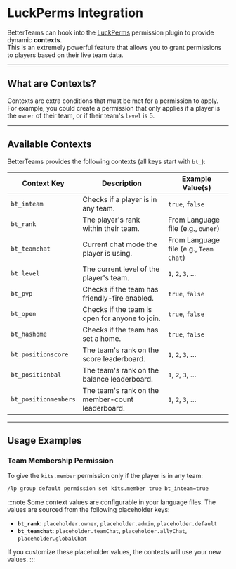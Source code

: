 # LuckPerms Integration

BetterTeams can hook into the [LuckPerms](https://luckperms.net/) permission plugin to provide dynamic **contexts**.  
This is an extremely powerful feature that allows you to grant permissions to players based on their live team data.

---

## What are Contexts?

Contexts are extra conditions that must be met for a permission to apply.  
For example, you could create a permission that only applies if a player is the `owner` of their team, or if their team's `level` is 5.

---

## Available Contexts

BetterTeams provides the following contexts (all keys start with `bt_`):

| Context Key                   | Description                                                                 | Example Value(s)                       |
|-------------------------------|-----------------------------------------------------------------------------|----------------------------------------|
| `bt_inteam`                   | Checks if a player is in any team.                                          | `true`, `false`                        |
| `bt_rank`                     | The player's rank within their team.                                        | From Language file (e.g., `owner`)     |
| `bt_teamchat`                 | Current chat mode the player is using.                                      | From Language file (e.g., `Team Chat`) |
| `bt_level`                    | The current level of the player's team.                                     | `1`, `2`, `3`, ...                     |
| `bt_pvp`                      | Checks if the team has friendly-fire enabled.                               | `true`, `false`                        |
| `bt_open`                     | Checks if the team is open for anyone to join.                              | `true`, `false`                        |
| `bt_hashome`                  | Checks if the team has set a home.                                          | `true`, `false`                        |
| `bt_positionscore`            | The team's rank on the score leaderboard.                                   | `1`, `2`, `3`, …                       |
| `bt_positionbal`              | The team's rank on the balance leaderboard.                                 | `1`, `2`, `3`, …                       |
| `bt_positionmembers`          | The team's rank on the member-count leaderboard.                            | `1`, `2`, `3`, …                       |

---

## Usage Examples

### Team Membership Permission

To give the `kits.member` permission only if the player is in any team:

```bash
/lp group default permission set kits.member true bt_inteam=true
```
:::note
Some context values are configurable in your language files. The values are sourced from the following placeholder keys:
- **`bt_rank`**: `placeholder.owner`, `placeholder.admin`, `placeholder.default`
- **`bt_teamchat`**: `placeholder.teamChat`, `placeholder.allyChat`, `placeholder.globalChat`

If you customize these placeholder values, the contexts will use your new values.
:::
